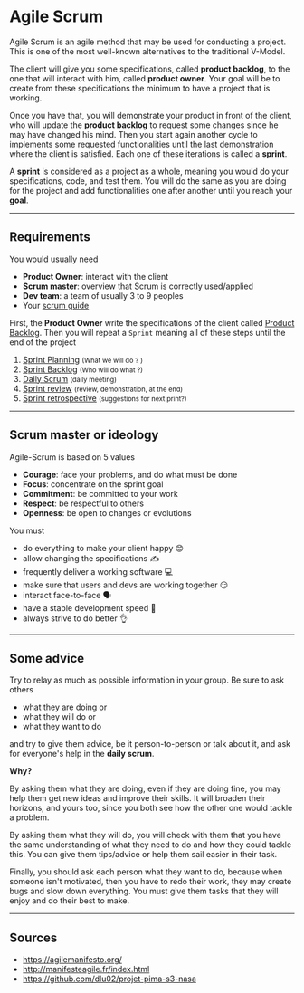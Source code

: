 # Agile Scrum

Agile Scrum is an agile method that may be used for conducting a project. This is one of the most well-known alternatives to the traditional V-Model.

The client will give you some specifications, called **product backlog**, to the one that will interact with him, called **product owner**. Your goal will be to create from these specifications the minimum to have a project that is working.

Once you have that, you will demonstrate your product in front of the client, who will update the **product backlog** to request some changes since he may have changed his mind. Then you start again another cycle to implements some requested functionalities until the last demonstration where the client is satisfied. Each one of these iterations is called a **sprint**.

A **sprint** is considered as a project as a whole, meaning you would do your specifications, code, and test them. You will do the same as you are doing for the project and add functionalities one after another until you reach your **goal**.

<hr class="sl">

## Requirements

You would usually need

* **Product Owner**: interact with the client
* **Scrum master**: overview that Scrum is correctly used/applied
* **Dev team**: a team of usually 3 to 9 peoples
* Your [scrum guide](https://agilemanifesto.org/)

First, the **Product Owner** write the specifications of the client called [Product Backlog](product-backlog.md). Then you will repeat a ``Sprint`` meaning all of these steps until the end of the project

1. [Sprint Planning](sprint/planning.md) <small>(What we will do ? )</small>
2. [Sprint Backlog](sprint/backlog.md) <small>(Who will do what ?)</small>
3. [Daily Scrum](sprint/daily.md) <small>(daily meeting)</small>
4. [Sprint review](sprint/review.md) <small>(review, demonstration, at the end)</small>
5. [Sprint retrospective](sprint/retrospective.md) <small>(suggestions for next print?)</small>

<hr class="sr">

## Scrum master or ideology

Agile-Scrum is based on 5 values

* **Courage**: face your problems, and do what must be done
* **Focus**: concentrate on the sprint goal
* **Commitment**: be committed to your work
* **Respect**: be respectful to others
* **Openness**: be open to changes or evolutions

You must

* do everything to make your client happy 😊
* allow changing the specifications  ✍️
* frequently deliver a working software 💻
* make sure that users and devs are working together 😏
* interact face-to-face 🗣️
* have a stable development speed 🧐
* always strive to do better 👌

<hr class="sl">

## Some advice

Try to relay as much as possible information in your group. Be sure to ask others

* what they are doing or
* what they will do or
* what they want to do

and try to give them advice, be it person-to-person or talk about it, and ask for everyone's help in the **daily scrum**.

**Why?**

By asking them what they are doing, even if they are doing fine, you may help them get new ideas and improve their skills. It will broaden their horizons, and yours too, since you both see how the other one would tackle a problem.

By asking them what they will do, you will check with them that you have the same understanding of what they need to do and how they could tackle this. You can give them tips/advice or help them sail easier in their task.

Finally, you should ask each person what they want to do, because when someone isn't motivated, then you have to redo their work, they may create bugs and slow down everything. You must give them tasks that they will enjoy and do their best to make.

<hr class="sr">

## Sources

* <https://agilemanifesto.org/>
* <http://manifesteagile.fr/index.html>
* <https://github.com/dlu02/projet-pima-s3-nasa>
